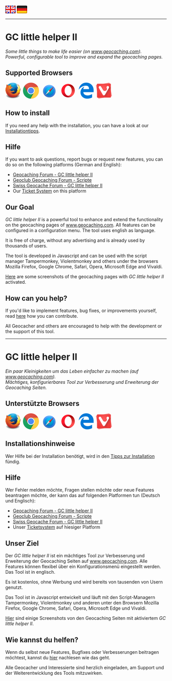 <a href="#user-content-en" title=""><img src="/images/flag_en.png"></a>
<a href="#user-content-de" title=""><img src="/images/flag_de.png"></a>

---
# GC little helper II <a id="user-content-en"></a>
*Some little things to make life easier (on www.geocaching.com).*<br>
*Powerful, configurable tool to improve and expand the geocaching pages.*

## Supported Browsers
<img src="/images/mozilla_firefox_logo_small.png" title="Mozilla Firefox" alt="Mozilla Firefox">&nbsp;
<img src="/images/google_chrome_logo_small.png" title="Google Chrom" alt="Google Chrom">&nbsp;
<img src="/images/safari_logo_small.png" title="Safari" alt="Safari">&nbsp;
<img src="/images/opera_logo_small.png" title="Opera" alt="Opera">&nbsp;
<img src="/images/microsoft_edge_logo_small.png" title="Microsoft Edge" alt="Microsoft Edge">&nbsp;
<img src="/images/vivaldi_logo_small.png" title="Vivaldi" alt="Vivaldi">

## How to install
If you need any help with the installation, you can have a look at our [Installationtipps](https://github.com/2Abendsegler/GClh/blob/master/docu/tips_installation.md#en).

## Hilfe
If you want to ask questions, report bugs or request new features, you can do so on the following platforms (German and English): 
- [Geocaching Forum - GC little helper II](https://forums.geocaching.com/GC/index.php?/topic/343005-gc-little-helper-ii/)
- [Geoclub Geocaching Forum - Scripte](https://geoclub.de/forum/viewforum.php?f=117)
- [Swiss Geocache Forum - GC little helper II](https://www.swissgeocacheforum.ch/forum/topic/12872-gc-little-helper-ii/)
- Our [Ticket System](https://github.com/2Abendsegler/GClh/issues) on this platform

## Our Goal
*GC little helper II* is a powerful tool to enhance and extend the functionality on the geocaching pages of www.geocaching.com. All features can be configured in a configuration menu. The tool uses english as language.

It is free of charge, without any advertising and is already used by thousands of users.

The tool is developed in Javascript and can be used with the script manager Tampermonkey, Violentmonkey and others under the browsers Mozilla Firefox, Google Chrome, Safari, Opera, Microsoft Edge and Vivaldi.

[Here](https://github.com/2Abendsegler/GClh/blob/master/docu/overview_screenshots.md#readme) are some screenshots of the geocaching pages with *GC little helper II* activated.

## How can you help?
If you'd like to implement features, bug fixes, or improvements yourself, read [here](https://github.com/2Abendsegler/GClh/blob/master/docu/how_to_contribute.md#en) how you can contribute. 

All Geocacher and others are encouraged to help with the development or the support of this tool.

---
# GC little helper II <a id="user-content-de"></a>
*Ein paar Kleinigkeiten um das Leben einfacher zu machen (auf www.geocaching.com).*<br>
*Mächtiges, konfigurierbares Tool zur Verbesserung und Erweiterung der Geocaching Seiten.*

## Unterstützte Browsers
<img src="/images/mozilla_firefox_logo_small.png" title="Mozilla Firefox" alt="Mozilla Firefox">&nbsp;
<img src="/images/google_chrome_logo_small.png" title="Google Chrom" alt="Google Chrom">&nbsp;
<img src="/images/safari_logo_small.png" title="Safari" alt="Safari">&nbsp;
<img src="/images/opera_logo_small.png" title="Opera" alt="Opera">&nbsp;
<img src="/images/microsoft_edge_logo_small.png" title="Microsoft Edge" alt="Microsoft Edge">&nbsp;
<img src="/images/vivaldi_logo_small.png" title="Vivaldi" alt="Vivaldi">

## Installationshinweise
Wer Hilfe bei der Installation benötigt, wird in den [Tipps zur Installation](https://github.com/2Abendsegler/GClh/blob/master/docu/tips_installation.md#de) fündig.

## Hilfe
Wer Fehler melden möchte, Fragen stellen möchte oder neue Features beantragen möchte, der kann das auf folgenden Platformen tun (Deutsch und Englisch): 
- [Geocaching Forum - GC little helper II](https://forums.geocaching.com/GC/index.php?/topic/343005-gc-little-helper-ii/)
- [Geoclub Geocaching Forum - Scripte](https://geoclub.de/forum/viewforum.php?f=117)
- [Swiss Geocache Forum - GC little helper II](https://www.swissgeocacheforum.ch/forum/topic/12872-gc-little-helper-ii/)
- Unser [Ticketsystem](https://github.com/2Abendsegler/GClh/issues) auf hiesiger Platform

## Unser Ziel
Der *GC little helper II* ist ein mächtiges Tool zur Verbesserung und Erweiterung der Geocaching Seiten auf www.geocaching.com. Alle Features können flexibel über ein Konfigurationsmenü eingestellt werden. Das Tool ist in englisch. 

Es ist kostenlos, ohne Werbung und wird bereits von tausenden von Usern genutzt.

Das Tool ist in Javascript entwickelt und läuft mit den Script-Managern Tampermonkey, Violentmonkey und anderen unter den Browsern Mozilla Firefox, Google Chrome, Safari, Opera, Microsoft Edge und Vivaldi.

[Hier](https://github.com/2Abendsegler/GClh/blob/master/docu/overview_screenshots.md#readme) sind einige Screenshots von den Geocaching Seiten mit aktiviertem *GC little helper II*. 

## Wie kannst du helfen?
Wenn du selbst neue Features, Bugfixes oder Verbesserungen beitragen möchtest, kannst du [hier](https://github.com/2Abendsegler/GClh/blob/master/docu/how_to_contribute.md#de) nachlesen wie das geht.

Alle Geocacher und Interessierte sind herzlich eingeladen, am Support und der Weiterentwicklung des Tools mitzuwirken.  
